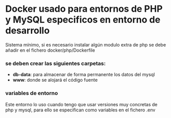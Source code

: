 # Docker usado para entornos de PHP y MySQL especificos en entorno de desarrollo
Sistema mínimo, si es necesario instalar algún modulo extra de php se debe añadir en el fichero docker/php/Dockerfile

### se deben crear las siguientes carpetas:
* **db-data**: para almacenar de forma permanente los datos del mysql
* **www**: donde se alojará el código fuente

### variables de entorno
Este entorno lo uso cuando tengo que usar versiones muy concretas de php y mysql, para ello se especifican como variables en el fichero .env

